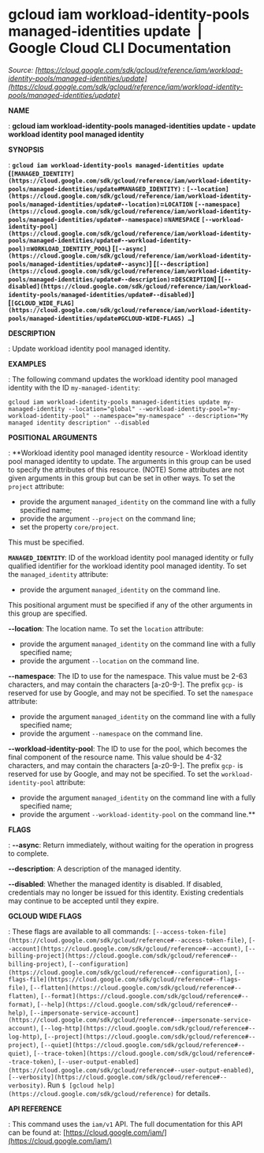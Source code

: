# gcloud iam workload-identity-pools managed-identities update  |  Google Cloud CLI Documentation

*Source: [https://cloud.google.com/sdk/gcloud/reference/iam/workload-identity-pools/managed-identities/update](https://cloud.google.com/sdk/gcloud/reference/iam/workload-identity-pools/managed-identities/update)*

**NAME**

: **gcloud iam workload-identity-pools managed-identities update - update workload identity pool managed identity**

**SYNOPSIS**

: **`gcloud iam workload-identity-pools managed-identities update` (`[MANAGED_IDENTITY](https://cloud.google.com/sdk/gcloud/reference/iam/workload-identity-pools/managed-identities/update#MANAGED_IDENTITY)` : `[--location](https://cloud.google.com/sdk/gcloud/reference/iam/workload-identity-pools/managed-identities/update#--location)`=`LOCATION` `[--namespace](https://cloud.google.com/sdk/gcloud/reference/iam/workload-identity-pools/managed-identities/update#--namespace)`=`NAMESPACE` `[--workload-identity-pool](https://cloud.google.com/sdk/gcloud/reference/iam/workload-identity-pools/managed-identities/update#--workload-identity-pool)`=`WORKLOAD_IDENTITY_POOL`) [`[--async](https://cloud.google.com/sdk/gcloud/reference/iam/workload-identity-pools/managed-identities/update#--async)`] [`[--description](https://cloud.google.com/sdk/gcloud/reference/iam/workload-identity-pools/managed-identities/update#--description)`=`DESCRIPTION`] [`[--disabled](https://cloud.google.com/sdk/gcloud/reference/iam/workload-identity-pools/managed-identities/update#--disabled)`] [`[GCLOUD_WIDE_FLAG](https://cloud.google.com/sdk/gcloud/reference/iam/workload-identity-pools/managed-identities/update#GCLOUD-WIDE-FLAGS) …`]**

**DESCRIPTION**

: Update workload identity pool managed identity.

**EXAMPLES**

: The following command updates the workload identity pool managed identity with
the ID `my-managed-identity`:

```
gcloud iam workload-identity-pools managed-identities update my-managed-identity --location="global" --workload-identity-pool="my-workload-identity-pool" --namespace="my-namespace" --description="My managed identity description" --disabled
```

**POSITIONAL ARGUMENTS**

: **Workload identity pool managed identity resource - Workload identity pool
managed identity to update. The arguments in this group can be used to specify
the attributes of this resource. (NOTE) Some attributes are not given arguments
in this group but can be set in other ways.
To set the `project` attribute:

- provide the argument `managed_identity` on the command line with a
fully specified name;
- provide the argument `--project` on the command line;
- set the property `core/project`.

This must be specified.

**`MANAGED_IDENTITY`**:
ID of the workload identity pool managed identity or fully qualified identifier
for the workload identity pool managed identity.
To set the `managed_identity` attribute:

- provide the argument `managed_identity` on the command line.

This positional argument must be specified if any of the other arguments in this
group are specified.

**--location**:
The location name.
To set the `location` attribute:

- provide the argument `managed_identity` on the command line with a
fully specified name;
- provide the argument `--location` on the command line.

**--namespace**:
The ID to use for the namespace. This value must be 2-63 characters, and may
contain the characters [a-z0-9-]. The prefix `gcp-` is reserved for
use by Google, and may not be specified.
To set the `namespace` attribute:

- provide the argument `managed_identity` on the command line with a
fully specified name;
- provide the argument `--namespace` on the command line.

**--workload-identity-pool**:
The ID to use for the pool, which becomes the final component of the resource
name. This value should be 4-32 characters, and may contain the characters
[a-z0-9-]. The prefix `gcp-` is reserved for use by Google, and may
not be specified.
To set the `workload-identity-pool` attribute:

- provide the argument `managed_identity` on the command line with a
fully specified name;
- provide the argument `--workload-identity-pool` on the command line.**

**FLAGS**

: **--async**:
Return immediately, without waiting for the operation in progress to complete.

**--description**:
A description of the managed identity.

**--disabled**:
Whether the managed identity is disabled. If disabled, credentials may no longer
be issued for this identity. Existing credentials may continue to be accepted
until they expire.

**GCLOUD WIDE FLAGS**

: These flags are available to all commands: `[--access-token-file](https://cloud.google.com/sdk/gcloud/reference#--access-token-file)`,
`[--account](https://cloud.google.com/sdk/gcloud/reference#--account)`, `[--billing-project](https://cloud.google.com/sdk/gcloud/reference#--billing-project)`,
`[--configuration](https://cloud.google.com/sdk/gcloud/reference#--configuration)`,
`[--flags-file](https://cloud.google.com/sdk/gcloud/reference#--flags-file)`,
`[--flatten](https://cloud.google.com/sdk/gcloud/reference#--flatten)`, `[--format](https://cloud.google.com/sdk/gcloud/reference#--format)`, `[--help](https://cloud.google.com/sdk/gcloud/reference#--help)`, `[--impersonate-service-account](https://cloud.google.com/sdk/gcloud/reference#--impersonate-service-account)`,
`[--log-http](https://cloud.google.com/sdk/gcloud/reference#--log-http)`,
`[--project](https://cloud.google.com/sdk/gcloud/reference#--project)`, `[--quiet](https://cloud.google.com/sdk/gcloud/reference#--quiet)`, `[--trace-token](https://cloud.google.com/sdk/gcloud/reference#--trace-token)`, `[--user-output-enabled](https://cloud.google.com/sdk/gcloud/reference#--user-output-enabled)`,
`[--verbosity](https://cloud.google.com/sdk/gcloud/reference#--verbosity)`.
Run `$ [gcloud help](https://cloud.google.com/sdk/gcloud/reference)` for details.

**API REFERENCE**

: This command uses the `iam/v1` API. The full documentation for this
API can be found at: [https://cloud.google.com/iam/](https://cloud.google.com/iam/)